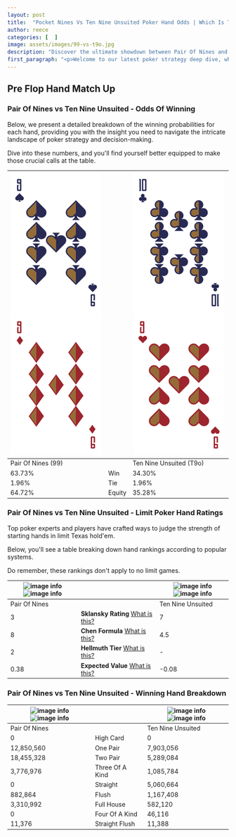 ```yaml
---
layout: post
title:  "Pocket Nines Vs Ten Nine Unsuited Poker Hand Odds | Which Is The Better Hand In Poker? A Complete Guide"
author: reece
categories: [  ]
image: assets/images/99-vs-t9o.jpg
description: "Discover the ultimate showdown between Pair Of Nines and Ten Nine Unsuited in poker! Uncover the odds, strategies, and scenarios where one hand triumphs over the other. Get ready to up your poker game with this thrilling analysis."
first_paragraph: "<p>Welcome to our latest poker strategy deep dive, where we're pitting two distinct hands against each other in a high-stakes showdown: Pair Of Nines vs Ten Nine Unsuited.</p><p>In the dynamic world of poker, every decision counts, and knowing which hand holds the upper hand is key to your success at the table.</p><p>In this article, we'll dissect these two hands, explore the scenarios where one dominates the other, and equip you with the knowledge to make strategic choices that can tip the odds in your favor.</p><p>Get ready to unravel the intriguing dynamics of these poker hands and elevate your game to new heights.</p>"
---
```




[comment]: # (sp0)

## Pre Flop Hand Match Up

<div class="table hand-ratings" markdown="1"> 



### Pair Of Nines vs Ten Nine Unsuited - Odds Of Winning

Below, we present a detailed breakdown of the winning probabilities for each hand, providing you with the insight you need to navigate the intricate landscape of poker strategy and decision-making. 

Dive into these numbers, and you'll find yourself better equipped to make those crucial calls at the table.


    
| ![image info](assets/images/hand1/9.png) ![image info](assets/images/hand1/9o.png) |  | ![image info](assets/images/hand2/t.png) ![image info](assets/images/hand2/9o.png) |
| -------- | -------- | -------- |
| Pair Of Nines (99) |  | Ten Nine Unsuited (T9o) |
| 63.73% | Win | 34.30% |
| 1.96% | Tie | 1.96% |
| 64.72% | Equity | 35.28% |




[comment]: # (sp1)



### Pair Of Nines vs Ten Nine Unsuited - Limit Poker Hand Ratings

Top poker experts and players have crafted ways to judge the strength of starting hands in limit Texas hold'em. 

Below, you'll see a table breaking down hand rankings according to popular systems. 

Do remember, these rankings don't apply to no limit games.


    
| ![image info](https://www.riverpairs.com/assets/images/hand1/9.png) ![image info](https://www.riverpairs.com/assets/images/hand1/9o.png) |  | ![image info](https://www.riverpairs.com/assets/images/hand2/t.png) ![image info](https://www.riverpairs.com/assets/images/hand2/9o.png) |
| -------- | -------- | -------- |
| Pair Of Nines |  | Ten Nine Unsuited |
| 3 | **Sklansky Rating** [What is this?](/sklansky-rating-explained) | 7 |
| 8 | **Chen Formula** [What is this?](/chen-formula-explained) | 4.5 |
| 2 | **Hellmuth Tier** [What is this?](/Hellmuth-tier-explained) | - |
| 0.38 | **Expected Value** [What is this?](/expected-value-explained) | -0.08 |




[comment]: # (sp2)



### Pair Of Nines vs Ten Nine Unsuited - Winning Hand Breakdown


    
| ![image info](https://www.riverpairs.com/assets/images/hand1/9.png) ![image info](https://www.riverpairs.com/assets/images/hand1/9o.png) |  | ![image info](https://www.riverpairs.com/assets/images/hand2/t.png) ![image info](https://www.riverpairs.com/assets/images/hand2/9o.png) |
| -------- | -------- | -------- |
| Pair Of Nines |  | Ten Nine Unsuited |
| 0 | High Card | 0 |
| 12,850,560 | One Pair | 7,903,056 |
| 18,455,328 | Two Pair | 5,289,084 |
| 3,776,976 | Three Of A Kind | 1,085,784 |
| 0 | Straight | 5,060,664 |
| 882,864 | Flush | 1,167,408 |
| 3,310,992 | Full House | 582,120 |
| 0 | Four Of A Kind | 46,116 |
| 11,376 | Straight Flush | 11,388 |




[comment]: # (sp3)



</div>

[comment]: # (sp4)



[comment]: # (sp5)

